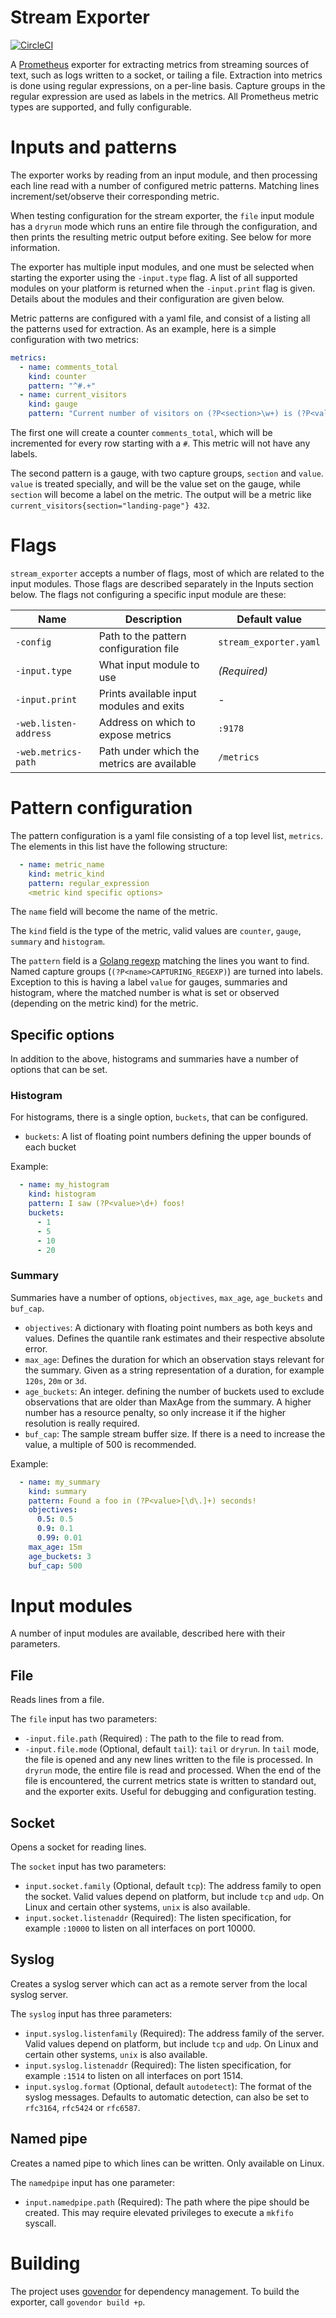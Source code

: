 # Stream Exporter

[![CircleCI](https://circleci.com/gh/carlpett/stream_exporter.svg?style=shield)](https://circleci.com/gh/carlpett/stream_exporter)

A [Prometheus](https://prometheus.io) exporter for extracting metrics from streaming sources of text, such as logs written to a socket, or tailing a file.
Extraction into metrics is done using regular expressions, on a per-line basis. Capture groups in the regular expression are used as labels in the metrics. All Prometheus metric types are supported, and fully configurable.


# Inputs and patterns
The exporter works by reading from an input module, and then processing each line read with a number of configured metric patterns. Matching lines increment/set/observe their corresponding metric.

When testing configuration for the stream exporter, the `file` input module has a `dryrun` mode which runs an entire file through the configuration, and then prints the resulting metric output before exiting. See below for more information.

The exporter has multiple input modules, and one must be selected when starting the exporter using the `-input.type` flag. A list of all supported modules on your platform is returned when the `-input.print` flag is given. Details about the modules and their configuration are given below.

Metric patterns are configured with a yaml file, and consist of a listing all the patterns used for extraction. As an example, here is a simple configuration with two metrics:

```yaml
metrics:
  - name: comments_total
    kind: counter
    pattern: "^#.+"
  - name: current_visitors
    kind: gauge
    pattern: "Current number of visitors on (?P<section>\w+) is (?P<value>[0-9]+)"
```

The first one will create a counter `comments_total`, which will be incremented for every row starting with a `#`. This metric will not have any labels.

The second pattern is a gauge, with two capture groups, `section` and `value`. `value` is treated specially, and will be the value set on the gauge, while `section` will become a label on the metric. The output will be a metric like `current_visitors{section="landing-page"} 432`.


# Flags
`stream_exporter` accepts a number of flags, most of which are related to the input modules. Those flags are described separately in the Inputs section below. The flags not configuring a specific input module are these:

Name     | Description | Default value
---------|-------------|--------------------
`-config` | Path to the pattern configuration file | `stream_exporter.yaml`
`-input.type` | What input module to use | _(Required)_
`-input.print` | Prints available input modules and exits | -
`-web.listen-address` | Address on which to expose metrics | `:9178`
`-web.metrics-path` | Path under which the metrics are available | `/metrics`


# Pattern configuration

The pattern configuration is a yaml file consisting of a top level list, `metrics`. The elements in this list have the following structure:

```yaml
  - name: metric_name
    kind: metric_kind
    pattern: regular_expression
    <metric kind specific options>
```

The `name` field will become the name of the metric.

The `kind` field is the type of the metric, valid values are `counter`, `gauge`, `summary` and `histogram`.

The `pattern` field is a [Golang regexp](https://golang.org/pkg/regexp/) matching the lines you want to find. Named capture groups (`(?P<name>CAPTURING_REGEXP)`) are turned into labels. Exception to this is having a label `value` for gauges, summaries and histogram, where the matched number is what is set or observed (depending on the metric kind) for the metric.

## Specific options
In addition to the above, histograms and summaries have a number of options that can be set.

### Histogram
For histograms, there is a single option, `buckets`, that can be configured.

- `buckets`: A list of floating point numbers defining the upper bounds of each bucket 

Example:

```yaml
  - name: my_histogram
    kind: histogram
    pattern: I saw (?P<value>\d+) foos!
    buckets:
      - 1
      - 5
      - 10
      - 20
```

### Summary
Summaries have a number of options, `objectives`, `max_age`, `age_buckets` and `buf_cap`. 

- `objectives`: A dictionary with floating point numbers as both keys and values. Defines the quantile rank estimates and their respective absolute error.
- `max_age`: Defines the duration for which an observation stays relevant for the summary. Given as a string representation of a duration, for example `120s`, `20m` or `3d`.
- `age_buckets`: An integer. defining the number of buckets used to exclude observations that are older than MaxAge from the summary. A higher number has a resource penalty, so only increase it if the higher resolution is really required.
- `buf_cap`: The sample stream buffer size. If there is a need to increase the value, a multiple of 500 is recommended.

Example:

```yaml
  - name: my_summary
    kind: summary
    pattern: Found a foo in (?P<value>[\d\.]+) seconds!
    objectives:
      0.5: 0.5
      0.9: 0.1
      0.99: 0.01
    max_age: 15m
    age_buckets: 3
    buf_cap: 500
```


# Input modules
A number of input modules are available, described here with their parameters.

## File
Reads lines from a file.

The `file` input has two parameters:

- `-input.file.path` (Required) : The path to the file to read from.
- `-input.file.mode` (Optional, default `tail`): `tail` or `dryrun`. In `tail` mode, the file is opened and any new lines written to the file is processed. In `dryrun` mode, the entire file is read and processed. When the end of the file is encountered, the current metrics state is written to standard out, and the exporter exits. Useful for debugging and configuration testing.

## Socket
Opens a socket for reading lines. 

The `socket` input has two parameters:

- `input.socket.family` (Optional, default `tcp`): The address family to open the socket. Valid values depend on platform, but include `tcp` and `udp`. On Linux and certain other systems, `unix` is also available.
- `input.socket.listenaddr` (Required): The listen specification, for example `:10000` to listen on all interfaces on port 10000.

## Syslog
Creates a syslog server which can act as a remote server from the local syslog server.

The `syslog` input has three parameters:

- `input.syslog.listenfamily` (Required): The address family of the server. Valid values depend on platform, but include `tcp` and `udp`. On Linux and certain other systems, `unix` is also available.
- `input.syslog.listenaddr` (Required): The listen specification, for example `:1514` to listen on all interfaces on port 1514.
- `input.syslog.format` (Optional, default `autodetect`): The format of the syslog messages. Defaults to automatic detection, can also be set to `rfc3164`, `rfc5424` or `rfc6587`.

## Named pipe
Creates a named pipe to which lines can be written. Only available on Linux.

The `namedpipe` input has one parameter:

- `input.namedpipe.path` (Required): The path where the pipe should be created. This may require elevated privileges to execute a `mkfifo` syscall.


# Building
The project uses [govendor](https://github.com/kardianos/govendor) for dependency management. To build the exporter, call `govendor build +p`.
